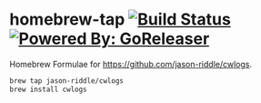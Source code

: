 # homebrew-tap [![Build Status](https://travis-ci.org/jason-riddle/homebrew-cwlogs.svg?branch=master)](https://travis-ci.org/jason-riddle/homebrew-cwlogs) [![Powered By: GoReleaser](https://img.shields.io/badge/powered%20by-goreleaser-green.svg?style=flat-square)](https://github.com/goreleaser)

Homebrew Formulae for https://github.com/jason-riddle/cwlogs.

```sh
brew tap jason-riddle/cwlogs
brew install cwlogs
```
